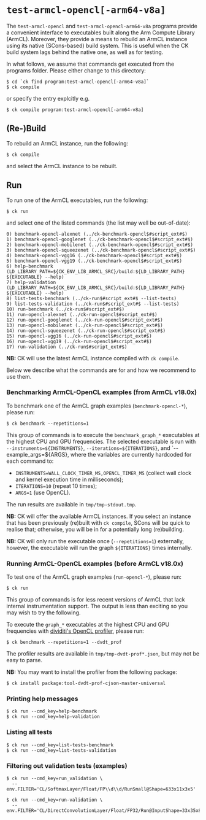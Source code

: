 # `test-armcl-opencl[-arm64-v8a]`

The `test-armcl-opencl` and `test-armcl-opencl-arm64-v8a` programs provide a
convenient interface to executables built along the Arm Compute Library
(ArmCL). Moreover, they provide a means to rebuild an ArmCL instance using its
native (SCons-based) build system. This is useful when the CK build system lags
behind the native one, as well as for testing.

In what follows, we assume that commands get executed from the programs folder. Please either change to this directory:
```
$ cd `ck find program:test-armcl-opencl[-arm64-v8a]`
$ ck compile
```
or specify the entry explcitly e.g.
```
$ ck compile program:test-armcl-opencl[-arm64-v8a]
```

## (Re-)Build

To rebuild an ArmCL instance, run the following:
```
$ ck compile
```
and select the ArmCL instance to be rebuilt.

## Run

To run one of the ArmCL executables, run the following:
```
$ ck run
```
and select one of the listed commands (the list may well be out-of-date):

```
0) benchmark-opencl-alexnet (../ck-benchmark-opencl$#script_ext#$)
1) benchmark-opencl-googlenet (../ck-benchmark-opencl$#script_ext#$)
2) benchmark-opencl-mobilenet (../ck-benchmark-opencl$#script_ext#$)
3) benchmark-opencl-squeezenet (../ck-benchmark-opencl$#script_ext#$)
4) benchmark-opencl-vgg16 (../ck-benchmark-opencl$#script_ext#$)
5) benchmark-opencl-vgg19 (../ck-benchmark-opencl$#script_ext#$)
6) help-benchmark (LD_LIBRARY_PATH=${CK_ENV_LIB_ARMCL_SRC}/build:${LD_LIBRARY_PATH} ${EXECUTABLE} --help)
7) help-validation (LD_LIBRARY_PATH=${CK_ENV_LIB_ARMCL_SRC}/build:${LD_LIBRARY_PATH} ${EXECUTABLE} --help)
8) list-tests-benchmark (../ck-run$#script_ext#$ --list-tests)
9) list-tests-validation (../ck-run$#script_ext#$ --list-tests)
10) run-benchmark (../ck-run$#script_ext#$)
11) run-opencl-alexnet (../ck-run-opencl$#script_ext#$)
12) run-opencl-googlenet (../ck-run-opencl$#script_ext#$)
13) run-opencl-mobilenet (../ck-run-opencl$#script_ext#$)
14) run-opencl-squeezenet (../ck-run-opencl$#script_ext#$)
15) run-opencl-vgg16 (../ck-run-opencl$#script_ext#$)
16) run-opencl-vgg19 (../ck-run-opencl$#script_ext#$)
17) run-validation (../ck-run$#script_ext#$)
```

**NB:** CK will use the latest ArmCL instance compiled with `ck compile`.

Below we describe what the commands are for and how we recommend to use them.

### Benchmarking ArmCL-OpenCL examples (from ArmCL v18.0x)

To benchmark one of the ArmCL graph examples (`benchmark-opencl-*`), please run:

```
$ ck benchmark --repetitions=1
```

This group of commands is to execute the `benchmark_graph_*` executables at the
highest CPU and GPU frequencies.  The selected executable is run with
`--instruments=${INSTRUMENTS}`, `--iterations=${ITERATIONS}`, and
`--example_args=${ARGS}, where the variables are currently hardcoded for each
command to:
- `INSTRUMENTS=WALL_CLOCK_TIMER_MS,OPENCL_TIMER_MS` (collect wall clock and kernel execution time in milliseconds);
- `ITERATIONS=10` (repeat 10 times);
- `ARGS=1` (use OpenCL).

The run results are available in `tmp/tmp-stdout.tmp`.

**NB:** CK will offer the available ArmCL instances. If you select an instance
that has been previously (re)built with `ck compile`, SCons will be quick to
realise that; otherwise, you will be in for a potentially long (re)building.

**NB:** CK will only run the executable once (`--repetitions=1`) externally,
however, the executable will run the graph `${ITERATIONS}` times internally.

### Running ArmCL-OpenCL examples (before ArmCL v18.0x)

To test one of the ArmCL graph examples (`run-opencl-*`), please run:

```
$ ck run
```

This group of commands is for less recent versions of ArmCL that lack internal
instrumentation support.  The output is less than exciting so you may wish to
try the following.

To execute the `graph_*` executables at the highest CPU and GPU frequencies
with [dividiti's OpenCL profiler](https://github.com/dividiti/dvdt-prof),
please run:

```
$ ck benchmark --repetitions=1 --dvdt_prof
```

The profiler results are available in `tmp/tmp-dvdt-prof*.json`, but may not be easy to parse.

**NB:** You may want to install the profiler from the following package:
```
$ ck install package:tool-dvdt-prof-cjson-master-universal
```


### Printing help messages

```
$ ck run --cmd_key=help-benchmark
$ ck run --cmd_key=help-validation
```

### Listing all tests

```
$ ck run --cmd_key=list-tests-benchmark
$ ck run --cmd_key=list-tests-validation
```

### Filtering out validation tests (examples)

```
$ ck run --cmd_key=run_validation \
  --env.FILTER='CL/SoftmaxLayer/Float/FP\\d\\d/RunSmall@Shape=633x11x3x5'
```

```
$ ck run --cmd_key=run-validation \
  --env.FILTER='CL/DirectConvolutionLayer/Float/FP32/Run@InputShape=33x35x8x8:StrideX=1:StrideY=1:PadX=0:PadY=0:KernelSize=1'
```
